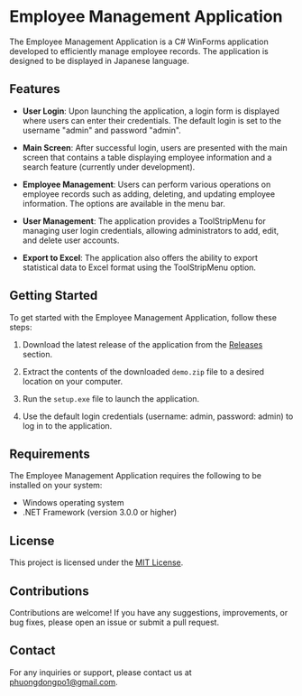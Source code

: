 # Employee Management Application

The Employee Management Application is a C# WinForms application developed to efficiently manage employee records. The application is designed to be displayed in Japanese language. 

## Features

- **User Login**: Upon launching the application, a login form is displayed where users can enter their credentials. The default login is set to the username "admin" and password "admin".

- **Main Screen**: After successful login, users are presented with the main screen that contains a table displaying employee information and a search feature (currently under development).

- **Employee Management**: Users can perform various operations on employee records such as adding, deleting, and updating employee information. The options are available in the menu bar.

- **User Management**: The application provides a ToolStripMenu for managing user login credentials, allowing administrators to add, edit, and delete user accounts.

- **Export to Excel**: The application also offers the ability to export statistical data to Excel format using the ToolStripMenu option.

## Getting Started

To get started with the Employee Management Application, follow these steps:

1. Download the latest release of the application from the [Releases](https://github.com/Phuongdong-max/Employee-management-app/releases) section.

2. Extract the contents of the downloaded `demo.zip` file to a desired location on your computer.

3. Run the `setup.exe` file to launch the application.

4. Use the default login credentials (username: admin, password: admin) to log in to the application.

## Requirements

The Employee Management Application requires the following to be installed on your system:

- Windows operating system
- .NET Framework (version 3.0.0 or higher)

## License

This project is licensed under the [MIT License](LICENSE).

## Contributions

Contributions are welcome! If you have any suggestions, improvements, or bug fixes, please open an issue or submit a pull request.

## Contact

For any inquiries or support, please contact us at [phuongdongpo1@gmail.com](mailto:phuongdongpo1@gmail.com).

